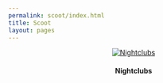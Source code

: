 ```yaml
---
permalink: scoot/index.html
title: Scoot
layout: pages
---
```


<center>
<div class="one-image">            
  <a href="">             
    <img id="imgRand" src="" class="giThumbnail" alt="Nightclubs">
  </a>
  <h4 class="giDescription">              
    Nightclubs
  </h4>              
</div> 

<script language="javascript">
  // random number between 1 and 100
  var numRand = Math.floor(Math.random()*101);
  document.getElementById("imgRand").src = "img/IMG_"+numRand+".jpg";
</script>
</center>
